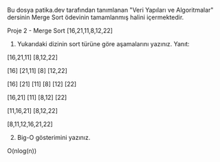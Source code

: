 Bu dosya patika.dev tarafından tanımlanan "Veri Yapıları ve Algoritmalar" dersinin Merge Sort ödevinin tamamlanmış halini içermektedir.

Proje 2 - Merge Sort
[16,21,11,8,12,22]


1. Yukarıdaki dizinin sort türüne göre aşamalarını yazınız.
Yanıt:

[16,21,11] [8,12,22]

[16] [21,11] [8] [12,22]

[16] [21] [11] [8] [12] [22]

[16,21] [11] [8,12] [22]

[11,16,21] [8,12,22]

[8,11,12,16,21,22]


2. Big-O gösterimini yazınız.

O(nlog(n))




